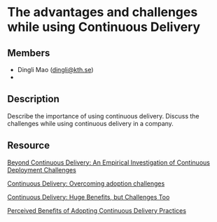 # The advantages and challenges while using Continuous Delivery
## Members

 - Dingli Mao (dingli@kth.se)
-
 
 ## Description
 
Describe the importance of using continuous delivery. 
Discuss the challenges while using continuous delivery in a company.

## Resource

[Beyond Continuous Delivery: An Empirical Investigation of Continuous Deployment Challenges](https://ieeexplore.ieee.org/abstract/document/8170091)

[Continuous Delivery: Overcoming adoption challenges](https://www.sciencedirect.com/science/article/pii/S0164121217300353)

[Continuous Delivery: Huge Benefits, but Challenges Too](https://ieeexplore.ieee.org/abstract/document/7006384)

[Perceived Benefits of Adopting Continuous Delivery Practices](https://research.aalto.fi/files/11504995/a42_itkonen.pdf)

